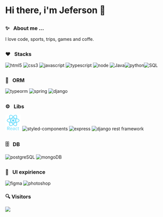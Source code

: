 # Hi there, i'm Jeferson 👋

##
### ✨⠀About me ... 

I love code, sports, trips, games and coffe.
##
### ♥️⠀Stacks
  <img src="https://cdn.pixabay.com/photo/2017/08/05/11/16/logo-2582748_960_720.png" alt="html5" width="50" height="50" max-width="100%"> <img      src="https://cdn.pixabay.com/photo/2017/08/05/11/16/logo-2582747_1280.png" alt="css3" width="50" height="50" max-width="100%"> <img  src="https://upload.wikimedia.org/wikipedia/commons/thumb/9/99/Unofficial_JavaScript_logo_2.svg/1200px-Unofficial_JavaScript_logo_2.svg.png" alt="javascript" width="40" height="45" max-width="100%"> <img src="https://seanbarry.dev/media/typescript_logo.png" alt="typescript" width="40" height="45" max-width="100%">   <img src="https://hopetutors.com/wp-content/uploads/2017/03/nodejs-logo-1.png" alt="node" width="50" height="50" max-width="100%"> <img src="https://cdn.iconscout.com/icon/free/png-256/free-java-2038875-1720088.png?f=webp" alt="Java" width="80" height="80" max-width="100%"><img src="https://upload.wikimedia.org/wikipedia/commons/thumb/c/c3/Python-logo-notext.svg/1200px-Python-logo-notext.svg.png" alt="python" width="40" height="40" max-width="100%"><img src="https://upload.wikimedia.org/wikipedia/commons/8/87/Sql_data_base_with_logo.png" alt="SQL" width="80" height="40" max-width="100%">
##
### 💼⠀ORM
  
<img src="https://avatars.githubusercontent.com/u/20165699?s=200&v=4" alt="typeorm" width="60" height="60" max-width="100%"> <img src="https://www.vincenzoracca.com/images/spring.png" alt="spring" width="90" height="70" max-width="100%"> <img src="https://i.ytimg.com/vi/ehCjpQXetgo/default.jpg" alt="django" width="80" height="70" max-width="100%"> 
##

### ⚙️⠀Libs
<img     src="https://raw.githubusercontent.com/devicons/devicon/master/icons/react/react-original-wordmark.svg" alt="react" width="50" height="50" max-width="100%"> <img   src="https://styled-components.com/logo.png" alt="styled-components" width="50" height="50" max-width="100%"> <img  src="https://media.licdn.com/dms/image/v2/C4E12AQGn33c8MuVS1g/article-cover_image-shrink_720_1280/article-cover_image-shrink_720_1280/0/1594043887838?e=2147483647&v=beta&t=1uCnOV4ya3yTY45XGutDcoyllxeijKJUlQrPgHphkAk" alt="express" width="80" height="50" max-width="100%"> 
<img src="https://storage.caktusgroup.com/media/blog-images/drf-logo2.png" alt="django rest framework" width="85" height="50" max-width="100%"> 
##
### 🗄⠀DB
  
  <img src="https://upload.wikimedia.org/wikipedia/commons/thumb/2/29/Postgresql_elephant.svg/1200px-Postgresql_elephant.svg.png" alt="postgreSQL" width="50" height="50" max-width="100%"> <img src="https://img.icons8.com/color/512/mongodb.png" alt="mongoDB" width="50" height="50" max-width="100%"> 
##
### 📐⠀UI expirience</br>
  <img src="https://cdn-icons-png.flaticon.com/512/5968/5968705.png" alt="figma" width="40" height="40" max-width="100%"> <img  src="https://logosmarcas.net/wp-content/uploads/2020/11/Adobe-Photoshop-Logo.png" alt="photoshop" width="70" height="40" max-width="100%">


### 🔍  Visitors</br>
![](https://komarev.com/ghpvc/?username=jveiiga&color=yellow&style=for-the-badge)














